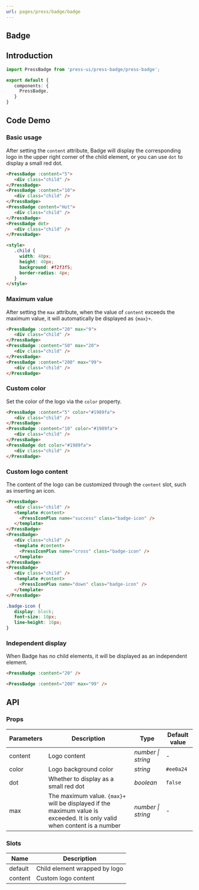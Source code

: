 ```yaml
---
url: pages/press/badge/badge
---
```


## Badge


## Introduction

```ts
import PressBadge from 'press-ui/press-badge/press-badge';

export default {
   components: {
     PressBadge,
   }
}
```

## Code Demo

### Basic usage


After setting the `content` attribute, Badge will display the corresponding logo in the upper right corner of the child element, or you can use `dot` to display a small red dot.

```html
<PressBadge :content="5">
   <div class="child" />
</PressBadge>
<PressBadge :content="10">
   <div class="child" />
</PressBadge>
<PressBadge content="Hot">
   <div class="child" />
</PressBadge>
<PressBadge dot>
   <div class="child" />
</PressBadge>

<style>
   .child {
     width: 40px;
     height: 40px;
     background: #f2f3f5;
     border-radius: 4px;
   }
</style>
```

### Maximum value

After setting the `max` attribute, when the value of `content` exceeds the maximum value, it will automatically be displayed as `{max}+`.

```html
<PressBadge :content="20" max="9">
   <div class="child" />
</PressBadge>
<PressBadge :content="50" max="20">
   <div class="child" />
</PressBadge>
<PressBadge :content="200" max="99">
   <div class="child" />
</PressBadge>
```

### Custom color

Set the color of the logo via the `color` property.

```html
<PressBadge :content="5" color="#1989fa">
   <div class="child" />
</PressBadge>
<PressBadge :content="10" color="#1989fa">
   <div class="child" />
</PressBadge>
<PressBadge dot color="#1989fa">
   <div class="child" />
</PressBadge>
```

### Custom logo content

The content of the logo can be customized through the `content` slot, such as inserting an icon.

```html
<PressBadge>
   <div class="child" />
   <template #content>
     <PressIconPlus name="success" class="badge-icon" />
   </template>
</PressBadge>
<PressBadge>
   <div class="child" />
   <template #content>
     <PressIconPlus name="cross" class="badge-icon" />
   </template>
</PressBadge>
<PressBadge>
   <div class="child" />
   <template #content>
     <PressIconPlus name="down" class="badge-icon" />
   </template>
</PressBadge>
```

```css
.badge-icon {
   display: block;
   font-size: 10px;
   line-height: 16px;
}
```

### Independent display

When Badge has no child elements, it will be displayed as an independent element.

```html
<PressBadge :content="20" />

<PressBadge :content="200" max="99" />
```

## API

### Props

| Parameters | Description                                                                                                               | Type               | Default value |
| ---------- | ------------------------------------------------------------------------------------------------------------------------- | ------------------ | ------------- |
| content    | Logo content                                                                                                              | _number \| string_ | -             |
| color      | Logo background color                                                                                                     | _string_           | `#ee0a24`     |
| dot        | Whether to display as a small red dot                                                                                     | _boolean_          | `false`       |
| max        | The maximum value. `{max}+` will be displayed if the maximum value is exceeded. It is only valid when content is a number | _number \| string_ | -             |

### Slots

| Name    | Description                   |
| ------- | ----------------------------- |
| default | Child element wrapped by logo |
| content | Custom logo content           |